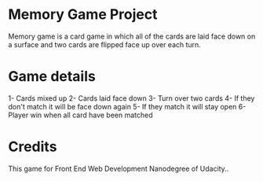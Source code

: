 # Memory Game Project

Memory game is a card game in which all of the cards are laid face down on a surface and two cards are flipped face up over each turn.

# Game details 
1- Cards mixed up 
2- Cards laid face down
3- Turn over two cards
4- If they don't match it will be face down again 
5- If they match it will stay open
6- Player win when all card have been matched

# Credits

This game for Front End Web Development Nanodegree of Udacity..
